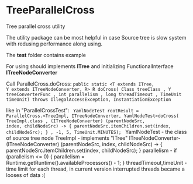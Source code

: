 # TreeParallelCross
<p>Tree parallel cross utility</p>
<p>The utility package can be most helpful in case Source tree is slow system with redusing performance along using.</p>

<p>The <b>test</b> folder contains example</p>

For using should implements <b>ITree</b> and initializing FunctionalInterface <b>ITreeNodeConverter</b>

Call ParallelCross.doCross:
<code>public static <T extends ITree, Y extends ITreeNodeConverter, R> R doCross(
            Class<T> treeClass
            , Y treeConverterFunc
            , int parallelism
            , long threadTimeout
            , TimeUnit timeUnit) throws IllegalAccessException, InstantiationException </code>

like in "ParallelCrossTest":
<code>
YamlNodeTest rootResult = ParallelCross.<TreeImpl, ITreeNodeConverter, YamlNodeTest>doCross(
                    TreeImpl.class
                    , (ITreeNodeConverter<YamlNodeTest>) (parentNodeSrc, index, childNodeSrc) -> {
                        parentNodeSrc.itemChildren.set(index, childNodeSrc);
                    }
                    , -1, 5, TimeUnit.MINUTES);
                    </code>
YamlNodeTest - the class of source tree node
TreeImpl - implements "ITree"
ITreeNodeConverter- (ITreeNodeConverter<YamlNodeTest>) (parentNodeSrc, index, childNodeSrc) -> {
                        parentNodeSrc.itemChildren.set(index, childNodeSrc);
                    }
parallelism - if (parallelism <= 0) {
            parallelism = Runtime.getRuntime().availableProcessors() - 1;
        }
threadTimeout,timeUnit - time limit for each thread, in current version interrupted threads became a looses of data :(
